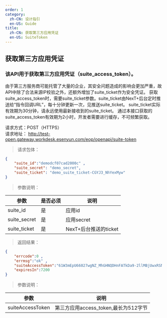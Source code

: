 ```yaml
---
order: 1
category:
  zh-CN: 设计指引
  en-US: Guide
title: 
  zh-CN: 获取第三方应用凭证
  en-US: SuiteToken
---
```


## 获取第三方应用凭证

### 该API用于获取第三方应用凭证（suite_access_token）。

由于第三方服务商可能托管了大量的企业，其安全问题造成的影响会更加严重，故API中除了合法来源IP校验之外，还额外增加了suite_ticket作为安全凭证。
获取suite_access_token时，需要suite_ticket参数。suite_ticket由NexT+后台定时推送给“指令回调URL”，每十分钟更新一次，见推送suite_ticket。
suite_ticket实际有效期为30分钟，请永远使用最新接收到的suite_ticket。
通过本接口获取的suite_access_token有效期为2小时，开发者需要进行缓存，不可频繁获取。

请求方式：POST（HTTPS）  
请求地址： http://test-open.gateway.workdesk.esenyun.com/eop/openapi/suite-token
>
> 请求包体：
```json
{
    "suite_id":"demodcf07cad2000c" ,
    "suite_secret": "demo_secret", 
    "suite_ticket": "demo_suite_ticket-CGYJ3_NhYexMyw" 
}
```
>
> 参数说明：

| 参数 | 是否必须 | 说明 |
| --------    | -------------------------------------------- | -------- |
|suite_id     | 是 | 应用id|
|suite_secret | 是 | 应用secret|
|suite_ticket | 是 | NexT+后台推送的ticket|

> 返回结果：
```json
{
    "errcode":0 ,
    "errmsg":"ok" ,
    "suiteAccessToken":"61W3mEpU66027wgNZ_MhGHNQDHnFATkDa9-2llMBjUwxRSNPbVsMmyD-yq8wZETSoE5NQgecigDrSHkPtIYA",
    "expiresIn":7200
}
```
> 参数说明：

| 参数 | 说明 |
| -------- | -------------------------------------------- |
|suiteAccessToken | 第三方应用access_token,最长为512字节 |
